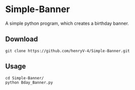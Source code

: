 # Simple-Banner
A simple python program, which creates a birthday banner.

## Download
```
git clone https://github.com/henryV-4/Simple-Banner.git
```

## Usage
```
cd Simple-Banner/
python Bday_Banner.py
```
